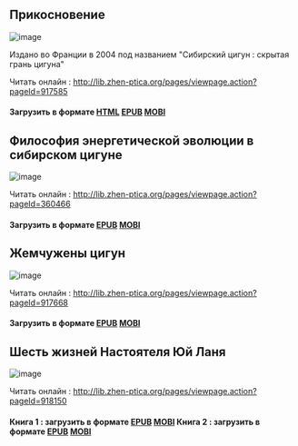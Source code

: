 ## Прикосновение
![image](https://user-images.githubusercontent.com/80522986/113314432-9db97600-930c-11eb-9e8a-ef5b7f4ba91e.png)

Издано во Франции в 2004 под названием "Сибирский цигун : скрытая грань цигуна"

Читать онлайн : http://lib.zhen-ptica.org/pages/viewpage.action?pageId=917585

#### Загрузить в формате [HTML](https://github.com/zhen-pai/books/raw/main/html/Prikosnovenie.html)  [EPUB](https://github.com/zhen-pai/books/raw/main/epub/Prikosnovenie.epub)  [MOBI](https://github.com/zhen-pai/books/raw/main/mobi/Prikosnovenie.mobi)

## Философия энергетической эволюции в сибирском цигуне
![image](https://user-images.githubusercontent.com/80522986/113314497-af9b1900-930c-11eb-8201-4d8200605e0c.png)

Читать онлайн : http://lib.zhen-ptica.org/pages/viewpage.action?pageId=360466

#### Загрузить в формате [EPUB](https://github.com/zhen-pai/books/raw/main/epub/Philosophiya-energeticheskoy-evolucii.epub)  [MOBI](https://github.com/zhen-pai/books/raw/main/mobi/Philosophiya-energeticheskoy-evolucii.mobi)

## Жемчужены цигун
![image](https://user-images.githubusercontent.com/80522986/113314999-1e787200-930d-11eb-9a18-9a7cf590a9d6.png)

Читать онлайн :  http://lib.zhen-ptica.org/pages/viewpage.action?pageId=917668

#### Загрузить в формате [EPUB](https://github.com/zhen-pai/books/raw/main/epub/Zhemchuzheny-cigun.epub)  [MOBI](https://github.com/zhen-pai/books/raw/main/mobi/Zhemchuzheny-cigun.mobi)

## Шесть жизней Настоятеля Юй Ланя
![image](https://user-images.githubusercontent.com/80522986/113315254-60091d00-930d-11eb-8d24-d5fa82bcae7a.png)

Читать онлайн :  http://lib.zhen-ptica.org/pages/viewpage.action?pageId=918150 

#### Книга 1 : загрузить в формате [EPUB](https://github.com/zhen-pai/books/raw/main/epub/6-Zhyzney-nastoyatelya-Yui-Lanya-1.epub)  [MOBI](https://github.com/zhen-pai/books/raw/main/mobi/6-Zhyzney-nastoyatelya-Yui-Lanya-1.mobi) Книга 2 : загрузить в формате [EPUB](https://github.com/zhen-pai/books/raw/main/epub/6-Zhyzney-nastoyatelya-Yui-Lanya-2.epub)  [MOBI](https://github.com/zhen-pai/books/raw/main/mobi/6-Zhyzney-nastoyatelya-Yui-Lanya-2.mobi)

